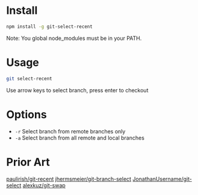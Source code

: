 # Install

```bash
npm install -g git-select-recent
```
Note: You global node_modules must be in your PATH.

# Usage

```bash
git select-recent
```

Use arrow keys to select branch, press enter to checkout

# Options

 - `-r` Select branch from remote branches only
 - `-a` Select branch from all remote and local branches

# Prior Art
[paulirish/git-recent](https://github.com/paulirish/git-recent)
[jhermsmeier/git-branch-select](https://github.com/jhermsmeier/git-branch-select)
[JonathanUsername/git-select](https://github.com/JonathanUsername/git-select)
[alexkuz/git-swap](https://github.com/alexkuz/git-swap)
